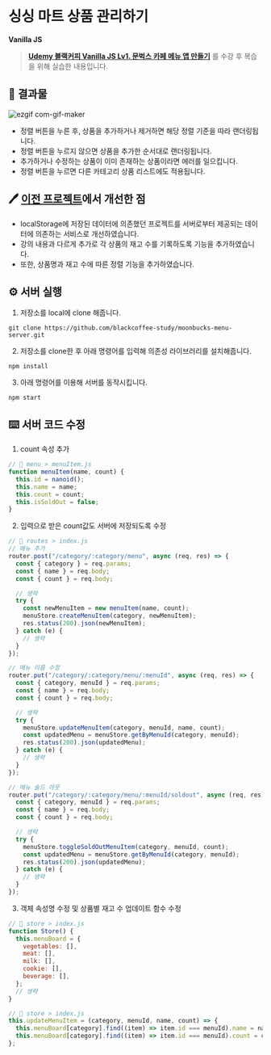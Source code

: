 # 싱싱 마트 상품 관리하기

**Vanilla JS**

> **[Udemy 블랙커피 Vanilla JS Lv1. 문벅스 카페 메뉴 앱 만들기](https://github.com/blackcoffee-study/moonbucks-menu)** 를 수강 후 복습을 위해 실습한 내용입니다.

## 🛒 결과물

![ezgif com-gif-maker](https://user-images.githubusercontent.com/76807107/178244601-dc5ae860-82ec-432f-81c9-6935eb8a736a.gif)

- 정렬 버튼을 누른 후, 상품을 추가하거나 제거하면 해당 정렬 기준을 따라 랜더링됩니다.
- 정렬 버튼을 누르지 않으면 상품을 추가한 순서대로 랜더링됩니다.
- 추가하거나 수정하는 상품이 이미 존재하는 상품이라면 에러를 일으킵니다.
- 정렬 버튼을 누르면 다른 카테고리 상품 리스트에도 적용됩니다.

## 🖊️ [이전 프로젝트](https://github.com/dmswl98/todo-list)에서 개선한 점

- localStorage에 저장된 데이터에 의존했던 프로젝트를 서버로부터 제공되는 데이터에 의존하는 서비스로 개선하였습니다.
- 강의 내용과 다르게 추가로 각 상품의 재고 수를 기록하도록 기능을 추가하였습니다.
- 또한, 상품명과 재고 수에 따른 정렬 기능을 추가하였습니다.

## ⚙️ 서버 실행

1. 저장소를 local에 clone 해줍니다.

```
git clone https://github.com/blackcoffee-study/moonbucks-menu-server.git
```

2. 저장소를 clone한 후 아래 명령어를 입력해 의존성 라이브러리를 설치해줍니다.

```
npm install
```

3. 아래 명령어를 이용해 서버를 동작시킵니다.

```
npm start
```

## ⌨️ 서버 코드 수정

1. count 속성 추가

```javascript
// 📁 menu > menuItem.js
function menuItem(name, count) {
  this.id = nanoid();
  this.name = name;
  this.count = count;
  this.isSoldOut = false;
}
```

2. 입력으로 받은 count값도 서버에 저장되도록 수정

```javascript
// 📁 routes > index.js
// 메뉴 추가
router.post("/category/:category/menu", async (req, res) => {
  const { category } = req.params;
  const { name } = req.body;
  const { count } = req.body;

  // 생략
  try {
    const newMenuItem = new menuItem(name, count);
    menuStore.createMenuItem(category, newMenuItem);
    res.status(200).json(newMenuItem);
  } catch (e) {
    // 생략
  }
});

// 메뉴 이름 수정
router.put("/category/:category/menu/:menuId", async (req, res) => {
  const { category, menuId } = req.params;
  const { name } = req.body;
  const { count } = req.body;

  // 생략
  try {
    menuStore.updateMenuItem(category, menuId, name, count);
    const updatedMenu = menuStore.getByMenuId(category, menuId);
    res.status(200).json(updatedMenu);
  } catch (e) {
    // 생략
  }
});

// 메뉴 솔드 아웃
router.put("/category/:category/menu/:menuId/soldout", async (req, res) => {
  const { category, menuId } = req.params;
  const { name } = req.body;
  const { count } = req.body;

  // 생략
  try {
    menuStore.toggleSoldOutMenuItem(category, menuId, count);
    const updatedMenu = menuStore.getByMenuId(category, menuId);
    res.status(200).json(updatedMenu);
  } catch (e) {
    // 생략
  }
});
```

3. 객체 속성명 수정 및 상품별 재고 수 업데이트 함수 수정

```javascript
// 📁 store > index.js
function Store() {
  this.menuBoard = {
    vegetables: [],
    meat: [],
    milk: [],
    cookie: [],
    beverage: [],
  };
  // 생략
}
```

```javascript
// 📁 store > index.js
this.updateMenuItem = (category, menuId, name, count) => {
  this.menuBoard[category].find((item) => item.id === menuId).name = name;
  this.menuBoard[category].find((item) => item.id === menuId).count = count;
};
```
